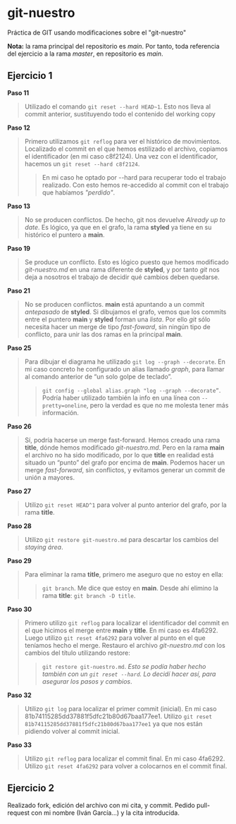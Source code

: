 # git-nuestro
Práctica de GIT usando modificaciones sobre el "git-nuestro"

**Nota:** la rama principal del repositorio es *main*. Por tanto, toda referencia del ejercicio a la rama *master*, en repositorio es *main*.

## Ejercicio 1

**Paso 11**
> Utilizado el comando `git reset --hard HEAD~1`. Esto nos lleva al commit anterior, sustituyendo todo el contenido del working copy

**Paso 12**
> Primero utilizamos `git reflog` para ver el histórico de movimientos.
> Localizado el commit en el que hemos estilizado el archivo, copiamos el identificador (en mi caso c8f2124).
> Una vez con el identificador, hacemos un `git reset --hard c8f2124`.
> > En mi caso he optado por --hard para recuperar todo el trabajo realizado.
> Con esto hemos re-accedido al commit con el trabajo que habíamos *"perdido"*.

**Paso 13**
> No se producen conflictos. De hecho, git nos devuelve *Already up to date*. Es lógico, ya que en el grafo, la rama **styled** ya tiene en su histórico el puntero a **main**.

**Paso 19**
> Se produce un conflicto.
> Esto es lógico puesto que hemos modificado *git-nuestro.md* en una rama diferente de **styled**, y por tanto *git* nos deja a nosotros el trabajo de decidir qué cambios deben quedarse.

**Paso 21**
> No se producen conflictos.
> **main** está apuntando a un commit *antepasado* de **styled**.
> Si dibujamos el grafo, vemos que los commits entre el puntero **main** y **styled** forman una *lista*.
> Por ello *git* sólo necesita hacer un merge de tipo *fast-foward*, sin ningún tipo de conflicto, para unir las dos ramas en la principal **main**.

**Paso 25**
> Para dibujar el diagrama he utilizado `git log --graph --decorate`.
> En mi caso concreto he configurado un alias llamado *graph*, para llamar al comando anterior de “un solo golpe de teclado”.
>> `git config --global alias.graph "log --graph --decorate”`.
> Podría haber utilizado también la info en una línea con `--pretty=oneline`, pero la verdad es que no me molesta tener más información.

**Paso 26**
> Sí, podría hacerse un merge fast-forward.
> Hemos creado una rama **title**, dónde hemos modificado *git-nuestro.md*. Pero en la rama **main** el archivo no ha sido modificado, por lo que **title** en realidad está situado un “punto” del grafo por encima de **main**. Podemos hacer un merge *fast-forward*, sin conflictos, y evitamos generar un commit de unión a mayores.

**Paso 27**
> Utilizo `git reset HEAD^1` para volver al punto anterior del grafo, por la rama **title**.

**Paso 28**
> Utilizo `git restore git-nuestro.md` para descartar los cambios del *staying área*.

**Paso 29**
> Para eliminar la rama **title**, primero me aseguro que no estoy en ella:
>> `git branch`.
> Me dice que estoy en **main**. Desde ahí elimino la rama **title**:
>> `git branch -D title`.

**Paso 30**
> Primero utilizo `git reflog` para localizar el identificador del commit en el que hicimos el merge entre **main** y **title**. En mi caso es 4fa6292.
> Luego utilizo `git reset 4fa6292` para volver al punto en el que teníamos hecho el merge.
> Restauro el archivo *git-nuestro.md* con los cambios del título utilizando restore:
>>`git restore git-nuestro.md`.
>*Esto se podía haber hecho también con un `git reset --hard`. Lo decidí hacer así, para asegurar los pasos y cambios*.

**Paso 32**
> Utilizo `git log` para localizar el primer commit (inicial). En mi caso 81b74115285dd37881f5dfc21b80d67baa177ee1.
> Utilizo `git reset 81b74115285dd37881f5dfc21b80d67baa177ee1` ya que nos están pidiendo volver al commit inicial.

**Paso 33**
> Utilizo `git reflog` para localizar el commit final. En mi caso 4fa6292.
> Utilizo `git reset 4fa6292` para volver a colocarnos en el commit final.


## Ejercicio 2
Realizado fork, edición del archivo con mi cita, y commit.
Pedido pull-request con mi nombre (Iván García...) y la cita introducida.
